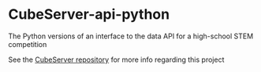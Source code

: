 # CubeServer-api-python
The Python versions of an interface to the data API for a high-school STEM competition

See the [CubeServer repository](https://github.com/snorklerjoe/CubeServer) for more info regarding this project
